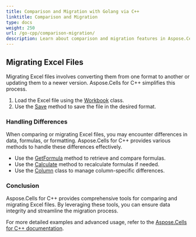 ```yaml
---
title: Comparison and Migration with Golang via C++
linktitle: Comparison and Migration
type: docs
weight: 250
url: /go-cpp/comparison-migration/
description: Learn about comparison and migration features in Aspose.Cells for C++.
---
```


## **Migrating Excel Files**

Migrating Excel files involves converting them from one format to another or updating them to a newer version. Aspose.Cells for C++ simplifies this process.

1. Load the Excel file using the [Workbook](https://reference.aspose.com/cells/go-cpp/workbook/) class.
2. Use the [Save](https://reference.aspose.com/cells/go-cpp/workbook/save_string_saveformat/) method to save the file in the desired format.


### **Handling Differences**

When comparing or migrating Excel files, you may encounter differences in data, formulas, or formatting. Aspose.Cells for C++ provides various methods to handle these differences effectively.

- Use the [GetFormula](https://reference.aspose.com/cells/go-cpp/cell/getformula/) method to retrieve and compare formulas.
- Use the [Calculate](https://reference.aspose.com/cells/go-cpp/abstractcalculationengine/calculate/) method to recalculate formulas if needed.
- Use the [Column](https://reference.aspose.com/cells/go-cpp/column/) class to manage column-specific differences.


### **Conclusion**

Aspose.Cells for C++ provides comprehensive tools for comparing and migrating Excel files. By leveraging these tools, you can ensure data integrity and streamline the migration process.

For more detailed examples and advanced usage, refer to the [Aspose.Cells for C++ documentation](https://reference.aspose.com/cells/go-cpp/).